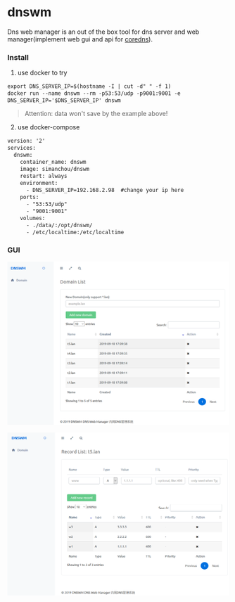 # dnswm
Dns web manager is an out of the box tool for dns server and web manager(implement web gui and api for [coredns](https://github.com/coredns/coredns)).

### Install
1. use docker to try

```
export DNS_SERVER_IP=$(hostname -I | cut -d" " -f 1)
docker run --name dnswm --rm -p53:53/udp -p9001:9001 -e DNS_SERVER_IP='$DNS_SERVER_IP' dnswm
```
> Attention: data won't save by the example above!
2. use docker-compose

```
version: '2'
services:
  dnswm:
    container_name: dnswm
    image: simanchou/dnswm
    restart: always
    environment:
      - DNS_SERVER_IP=192.168.2.98  #change your ip here
    ports:
      - "53:53/udp"
      - "9001:9001"
    volumes:
      - ./data/:/opt/dnswm/
      - /etc/localtime:/etc/localtime
```

### GUI
![image](https://github.com/simanchou/dnswm/blob/master/example/01.png)

![image](https://github.com/simanchou/dnswm/blob/master/example/02.png)
